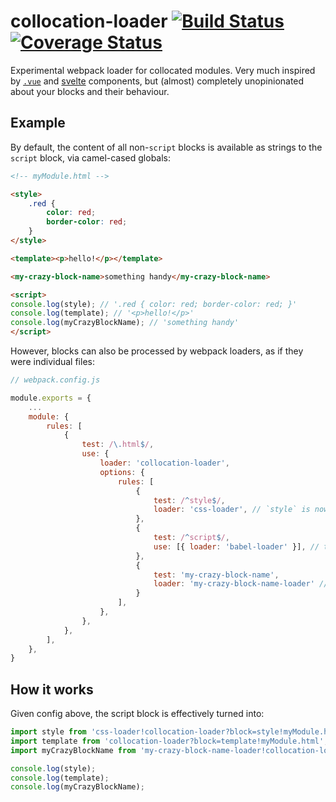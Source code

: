 # collocation-loader [![Build Status](https://travis-ci.org/sndrs/collocation-loader.svg?branch=master)](https://travis-ci.org/sndrs/collocation-loader) [![Coverage Status](https://coveralls.io/repos/github/sndrs/collocation-loader/badge.svg?branch=master)](https://coveralls.io/github/sndrs/collocation-loader?branch=master)

Experimental webpack loader for collocated modules. Very much inspired by [`.vue`](https://vuejs.org/v2/guide/single-file-components.html) and [svelte](https://svelte.technology/guide#understanding-svelte-components) components, but (almost) completely unopinionated about your blocks and their behaviour.

## Example

By default, the content of all non-`script` blocks is available as strings to the `script` block, via camel-cased globals:

```html
<!-- myModule.html -->

<style>
    .red {
        color: red;
        border-color: red;
    }
</style>

<template><p>hello!</p></template>

<my-crazy-block-name>something handy</my-crazy-block-name>

<script>
console.log(style); // '.red { color: red; border-color: red; }'
console.log(template); // '<p>hello!</p>'
console.log(myCrazyBlockName); // 'something handy'
</script>
```

However, blocks can also be processed by webpack loaders, as if they were individual files:

```js
// webpack.config.js

module.exports = {
	...
    module: {
        rules: [
            {
                test: /\.html$/,
                use: {
                    loader: 'collocation-loader',
                    options: {
                        rules: [
                            {
                                test: /^style$/,
                                loader: 'css-loader', // `style` is now a css-loader object
                            },
                            {
                                test: /^script$/,
                                use: [{ loader: 'babel-loader' }], // the script block is now es5 etc.
                            },
                            {
                                test: 'my-crazy-block-name',
                                loader: 'my-crazy-block-name-loader' // who knows...
                            }
                        ],
                    },
                },
            },
        ],
    },
}
```

## How it works
Given config above, the script block is effectively turned into:

```js
import style from 'css-loader!collocation-loader?block=style!myModule.html';
import template from 'collocation-loader?block=template!myModule.html';
import myCrazyBlockName from 'my-crazy-block-name-loader!collocation-loader?block=my-crazy-block-name!myModule.html';

console.log(style); 
console.log(template); 
console.log(myCrazyBlockName); 
```